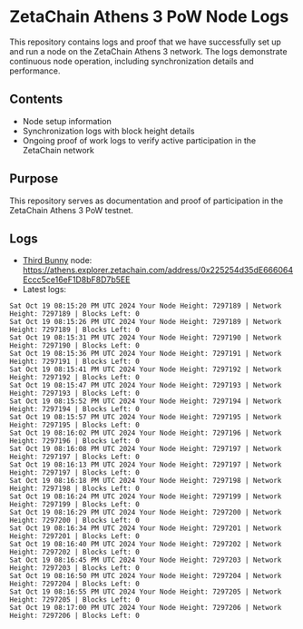 # ZetaChain Athens 3 PoW Node Logs
This repository contains logs and proof that we have successfully set up and run a node on the ZetaChain Athens 3 network. The logs demonstrate continuous node operation, including synchronization details and performance.

## Contents
- Node setup information
- Synchronization logs with block height details
- Ongoing proof of work logs to verify active participation in the ZetaChain network

## Purpose
This repository serves as documentation and proof of participation in the ZetaChain Athens 3 PoW testnet.

## Logs

- [Third Bunny](https://thirdbunny.xyz/) node: https://athens.explorer.zetachain.com/address/0x225254d35dE666064Eccc5ce16eF1D8bF8D7b5EE
- Latest logs:
```
Sat Oct 19 08:15:20 PM UTC 2024 Your Node Height: 7297189 | Network Height: 7297189 | Blocks Left: 0
Sat Oct 19 08:15:26 PM UTC 2024 Your Node Height: 7297189 | Network Height: 7297189 | Blocks Left: 0
Sat Oct 19 08:15:31 PM UTC 2024 Your Node Height: 7297190 | Network Height: 7297190 | Blocks Left: 0
Sat Oct 19 08:15:36 PM UTC 2024 Your Node Height: 7297191 | Network Height: 7297191 | Blocks Left: 0
Sat Oct 19 08:15:41 PM UTC 2024 Your Node Height: 7297192 | Network Height: 7297192 | Blocks Left: 0
Sat Oct 19 08:15:47 PM UTC 2024 Your Node Height: 7297193 | Network Height: 7297193 | Blocks Left: 0
Sat Oct 19 08:15:52 PM UTC 2024 Your Node Height: 7297194 | Network Height: 7297194 | Blocks Left: 0
Sat Oct 19 08:15:57 PM UTC 2024 Your Node Height: 7297195 | Network Height: 7297195 | Blocks Left: 0
Sat Oct 19 08:16:02 PM UTC 2024 Your Node Height: 7297196 | Network Height: 7297196 | Blocks Left: 0
Sat Oct 19 08:16:08 PM UTC 2024 Your Node Height: 7297197 | Network Height: 7297197 | Blocks Left: 0
Sat Oct 19 08:16:13 PM UTC 2024 Your Node Height: 7297197 | Network Height: 7297197 | Blocks Left: 0
Sat Oct 19 08:16:18 PM UTC 2024 Your Node Height: 7297198 | Network Height: 7297198 | Blocks Left: 0
Sat Oct 19 08:16:24 PM UTC 2024 Your Node Height: 7297199 | Network Height: 7297199 | Blocks Left: 0
Sat Oct 19 08:16:29 PM UTC 2024 Your Node Height: 7297200 | Network Height: 7297200 | Blocks Left: 0
Sat Oct 19 08:16:34 PM UTC 2024 Your Node Height: 7297201 | Network Height: 7297201 | Blocks Left: 0
Sat Oct 19 08:16:40 PM UTC 2024 Your Node Height: 7297202 | Network Height: 7297202 | Blocks Left: 0
Sat Oct 19 08:16:45 PM UTC 2024 Your Node Height: 7297203 | Network Height: 7297203 | Blocks Left: 0
Sat Oct 19 08:16:50 PM UTC 2024 Your Node Height: 7297204 | Network Height: 7297204 | Blocks Left: 0
Sat Oct 19 08:16:55 PM UTC 2024 Your Node Height: 7297205 | Network Height: 7297205 | Blocks Left: 0
Sat Oct 19 08:17:00 PM UTC 2024 Your Node Height: 7297206 | Network Height: 7297206 | Blocks Left: 0
```
